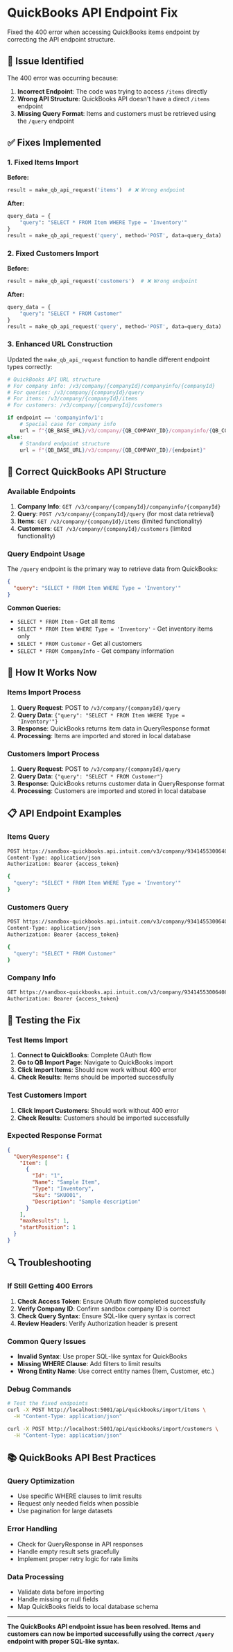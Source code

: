 # QuickBooks API Endpoint Fix

Fixed the 400 error when accessing QuickBooks items endpoint by correcting the API endpoint structure.

## 🐛 **Issue Identified**

The 400 error was occurring because:
1. **Incorrect Endpoint**: The code was trying to access `/items` directly
2. **Wrong API Structure**: QuickBooks API doesn't have a direct `/items` endpoint
3. **Missing Query Format**: Items and customers must be retrieved using the `/query` endpoint

## ✅ **Fixes Implemented**

### **1. Fixed Items Import**
**Before:**
```python
result = make_qb_api_request('items')  # ❌ Wrong endpoint
```

**After:**
```python
query_data = {
    "query": "SELECT * FROM Item WHERE Type = 'Inventory'"
}
result = make_qb_api_request('query', method='POST', data=query_data)  # ✅ Correct
```

### **2. Fixed Customers Import**
**Before:**
```python
result = make_qb_api_request('customers')  # ❌ Wrong endpoint
```

**After:**
```python
query_data = {
    "query": "SELECT * FROM Customer"
}
result = make_qb_api_request('query', method='POST', data=query_data)  # ✅ Correct
```

### **3. Enhanced URL Construction**
Updated the `make_qb_api_request` function to handle different endpoint types correctly:

```python
# QuickBooks API URL structure
# For company info: /v3/company/{companyId}/companyinfo/{companyId}
# For queries: /v3/company/{companyId}/query
# For items: /v3/company/{companyId}/items
# For customers: /v3/company/{companyId}/customers

if endpoint == 'companyinfo/1':
    # Special case for company info
    url = f"{QB_BASE_URL}/v3/company/{QB_COMPANY_ID}/companyinfo/{QB_COMPANY_ID}"
else:
    # Standard endpoint structure
    url = f"{QB_BASE_URL}/v3/company/{QB_COMPANY_ID}/{endpoint}"
```

## 🔧 **Correct QuickBooks API Structure**

### **Available Endpoints**
1. **Company Info**: `GET /v3/company/{companyId}/companyinfo/{companyId}`
2. **Query**: `POST /v3/company/{companyId}/query` (for most data retrieval)
3. **Items**: `GET /v3/company/{companyId}/items` (limited functionality)
4. **Customers**: `GET /v3/company/{companyId}/customers` (limited functionality)

### **Query Endpoint Usage**
The `/query` endpoint is the primary way to retrieve data from QuickBooks:

```json
{
  "query": "SELECT * FROM Item WHERE Type = 'Inventory'"
}
```

**Common Queries:**
- `SELECT * FROM Item` - Get all items
- `SELECT * FROM Item WHERE Type = 'Inventory'` - Get inventory items only
- `SELECT * FROM Customer` - Get all customers
- `SELECT * FROM CompanyInfo` - Get company information

## 🚀 **How It Works Now**

### **Items Import Process**
1. **Query Request**: POST to `/v3/company/{companyId}/query`
2. **Query Data**: `{"query": "SELECT * FROM Item WHERE Type = 'Inventory'"}`
3. **Response**: QuickBooks returns item data in QueryResponse format
4. **Processing**: Items are imported and stored in local database

### **Customers Import Process**
1. **Query Request**: POST to `/v3/company/{companyId}/query`
2. **Query Data**: `{"query": "SELECT * FROM Customer"}`
3. **Response**: QuickBooks returns customer data in QueryResponse format
4. **Processing**: Customers are imported and stored in local database

## 📋 **API Endpoint Examples**

### **Items Query**
```bash
POST https://sandbox-quickbooks.api.intuit.com/v3/company/9341455300640805/query
Content-Type: application/json
Authorization: Bearer {access_token}

{
  "query": "SELECT * FROM Item WHERE Type = 'Inventory'"
}
```

### **Customers Query**
```bash
POST https://sandbox-quickbooks.api.intuit.com/v3/company/9341455300640805/query
Content-Type: application/json
Authorization: Bearer {access_token}

{
  "query": "SELECT * FROM Customer"
}
```

### **Company Info**
```bash
GET https://sandbox-quickbooks.api.intuit.com/v3/company/9341455300640805/companyinfo/9341455300640805
Authorization: Bearer {access_token}
```

## 🧪 **Testing the Fix**

### **Test Items Import**
1. **Connect to QuickBooks**: Complete OAuth flow
2. **Go to QB Import Page**: Navigate to QuickBooks import
3. **Click Import Items**: Should now work without 400 error
4. **Check Results**: Items should be imported successfully

### **Test Customers Import**
1. **Click Import Customers**: Should work without 400 error
2. **Check Results**: Customers should be imported successfully

### **Expected Response Format**
```json
{
  "QueryResponse": {
    "Item": [
      {
        "Id": "1",
        "Name": "Sample Item",
        "Type": "Inventory",
        "Sku": "SKU001",
        "Description": "Sample description"
      }
    ],
    "maxResults": 1,
    "startPosition": 1
  }
}
```

## 🔍 **Troubleshooting**

### **If Still Getting 400 Errors**
1. **Check Access Token**: Ensure OAuth flow completed successfully
2. **Verify Company ID**: Confirm sandbox company ID is correct
3. **Check Query Syntax**: Ensure SQL-like query syntax is correct
4. **Review Headers**: Verify Authorization header is present

### **Common Query Issues**
- **Invalid Syntax**: Use proper SQL-like syntax for QuickBooks
- **Missing WHERE Clause**: Add filters to limit results
- **Wrong Entity Name**: Use correct entity names (Item, Customer, etc.)

### **Debug Commands**
```bash
# Test the fixed endpoints
curl -X POST http://localhost:5001/api/quickbooks/import/items \
  -H "Content-Type: application/json"

curl -X POST http://localhost:5001/api/quickbooks/import/customers \
  -H "Content-Type: application/json"
```

## 📚 **QuickBooks API Best Practices**

### **Query Optimization**
- Use specific WHERE clauses to limit results
- Request only needed fields when possible
- Use pagination for large datasets

### **Error Handling**
- Check for QueryResponse in API responses
- Handle empty result sets gracefully
- Implement proper retry logic for rate limits

### **Data Processing**
- Validate data before importing
- Handle missing or null fields
- Map QuickBooks fields to local database schema

---

**The QuickBooks API endpoint issue has been resolved. Items and customers can now be imported successfully using the correct `/query` endpoint with proper SQL-like syntax.**
